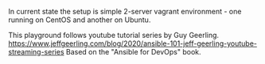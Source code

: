 In current state the setup is simple 2-server vagrant environment - one running on CentOS and another on Ubuntu.

This playground follows youtube tutorial series by Guy Geerling.
https://www.jeffgeerling.com/blog/2020/ansible-101-jeff-geerling-youtube-streaming-series
Based on the "Ansible for DevOps" book.
